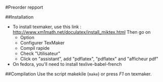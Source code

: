 #Preorder repport

##Installation

* To install texmaker, use this link : http://www.xm1math.net/doculatex/install_miktex.html
Then go on
     * Option
     * Configurer TexMaker
     * Compil rapide
     * Check "Utilisateur"
     * Click on "assistant", add "pdflatex", "pdflatex" and "afficheur pdf" 
* On fedora, you'll need to install texlive-babel-french

##Compilation
Use the script makekile (`make`)  or press *F1* on texmaker.
